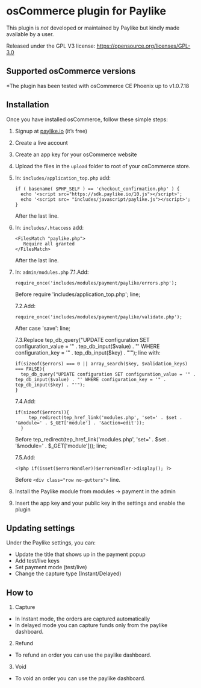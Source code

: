 # osCommerce plugin for Paylike

This plugin is *not* developed or maintained by Paylike but kindly made
available by a user.

Released under the GPL V3 license: https://opensource.org/licenses/GPL-3.0

## Supported osCommerce versions

*The plugin has been tested with osCommerce CE Phoenix up to v1.0.7.18

## Installation

 Once you have installed osCommerce, follow these simple steps:
  1. Signup at [paylike.io](https://paylike.io) (it’s free)
  2. Create a live account
  3. Create an app key for your osCommerce website
  4. Upload the files in the `upload` folder to root of your osCommerce store.
  5. In: `includes/application_top.php` add:
      ```
      if ( basename( $PHP_SELF ) == 'checkout_confirmation.php' ) {
        echo '<script src="https://sdk.paylike.io/10.js"></script>';
        echo '<script src= "includes/javascript/paylike.js"></script>';
      }
      ```
     After the last line.
  6. In: `includes/.htaccess` add:
      ```
      <FilesMatch "paylike.php">
         Require all granted
      </FilesMatch>

      ```
      After the last line.
  7. In: `admin/modules.php`
      7.1.Add:
      ```
      require_once('includes/modules/payment/paylike/errors.php');
      ```
      Before require 'includes/application_top.php'; line;

      7.2.Add:
      ```
      require_once('includes/modules/payment/paylike/validate.php');
      ```
      After case 'save': line;

      7.3.Replace tep_db_query("UPDATE configuration SET configuration_value = '" . tep_db_input($value) . "' WHERE configuration_key = '" . tep_db_input($key) . "'"); line with:
      ```
      if(sizeof($errors) === 0 || array_search($key, $validation_keys) === FALSE){
        tep_db_query("UPDATE configuration SET configuration_value = '" . tep_db_input($value) . "' WHERE configuration_key = '" . tep_db_input($key) . "'");
      }
      ```

      7.4.Add:
      ```
      if(sizeof($errors)){
	       tep_redirect(tep_href_link('modules.php', 'set=' . $set . '&module=' . $_GET['module'] . '&action=edit'));
	    }
      ```
      Before tep_redirect(tep_href_link('modules.php', 'set=' . $set . '&module=' . $_GET['module'])); line;

      7.5.Add:
      ```
      <?php if(isset($errorHandler))$errorHandler->display(); ?>
      ```
      Before ```<div class="row no-gutters">``` line.

  8. Install the Paylike module from modules -> payment in the admin
  9. Insert the app key and your public key in the settings and enable the plugin

## Updating settings

Under the Paylike settings, you can:
 * Update the title that shows up in the payment popup
 * Add test/live keys
 * Set payment mode (test/live)
 * Change the capture type (Instant/Delayed)

 ## How to

 1. Capture
 * In Instant mode, the orders are captured automatically
 * In delayed mode you can capture funds only from the paylike dashboard.
 2. Refund
   * To refund an order you can use the paylike dashboard.
 3. Void
   * To void an order you can use the paylike dashboard.
